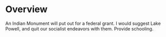 # Overview

An Indian Monument will put out for a federal grant. I would suggest Lake Powell, and quit our socialist endeavors with them. Provide schooling.
